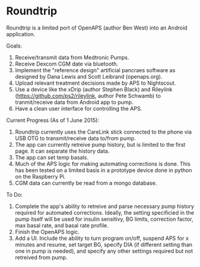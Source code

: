 # Roundtrip

Roundtrip is a limited port of OpenAPS (author Ben West) into an Android application.  

Goals:
1. Receive/transmit data from Medtronic Pumps.
2. Receive Dexcom CGM date via bluetooth.
3. Implement the "reference design" artificial pancraes software as designed by Dana Lewis and Scott Leibrand (openaps.org).
4. Upload relevant treatment decisions made by APS to Nightscout.
5. Use a device like the xDrip (author Stephen Black) and Rileylink (https://github.com/ps2/rileylink, author Pete Schwamb) to tranmit/receive data from Android app to pump.
6. Have a clean user interface for controlling the APS.

Current Progress (As of 1 June 2015):
1. Roundtrip currently uses the CareLink stick connected to the phone via USB OTG to transmit/receive data to/from pump.
2. The app can currently retreive pump history, but is limited to the first page. It can separate the history data.
3. The app can set temp basals.
4. Much of the APS logic for making automating corrections is done.  This has been tested on a limited basis in a prototype device done in python on the Raspberry Pi.
5. CGM data can currently be read from a mongo database.

To Do:
1. Complete the app's ability to retreive and parse necessary pump history required for automated corrections. Ideally, the setting specificied in the pump itself will be used for insulin sensitivy, BG limits, correction factor, max basal rate, and basal rate profile.
2. Finish the OpenAPS logic.
3. Add a UI.  Include the ability to turn program on/off, suspend APS for x minutes and resume, set target BG, specify DIA (if different setting than one in pump is needed), and specify any other settings required but not retreived from pump.
